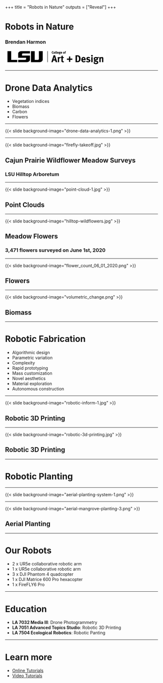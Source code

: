+++
title = "Robots in Nature"
outputs = ["Reveal"]
+++

# Robots in Nature
### Brendan Harmon
<img height="50px" src="lsu-coad-logo.png">

---

# Drone Data Analytics
* Vegetation indices
* Biomass
* Carbon
* Flowers

---

{{< slide background-image="drone-data-analytics-1.png" >}}

---

{{< slide background-image="firefly-takeoff.jpg" >}}
## Cajun Prairie Wildflower Meadow Surveys
### LSU Hilltop Arboretum

---

{{< slide background-image="point-cloud-1.jpg" >}}
## Point Clouds

---

{{< slide background-image="hilltop-wildflowers.jpg" >}}
## Meadow Flowers
### 3,471 flowers surveyed on June 1st, 2020

---

{{< slide background-image="flower_count_06_01_2020.png" >}}
## Flowers

---

{{< slide background-image="volumetric_change.png" >}}
## Biomass

---

# Robotic Fabrication

* Algorithmic design
* Parametric variation
* Complexity
* Rapid prototyping
* Mass customization
* Novel aesthetics
* Material exploration
* Autonomous construction

---

{{< slide background-image="robotic-inform-1.jpg" >}}
## Robotic 3D Printing

---

{{< slide background-image="robotic-3d-printing.jpg" >}}
## Robotic 3D Printing

---

# Robotic Planting

---

{{< slide background-image="aerial-planting-system-1.png" >}}

---

{{< slide background-image="aerial-mangrove-planting-3.png" >}}
## Aerial Planting

---

# Our Robots
* 2 x UR5e collaborative robotic arm
* 1 x UR5e collaborative robotic arm
* 3 x DJI Phantom 4 quadcopter
* 1 x DJI Matrice 600 Pro hexacopter
* 1 x FireFLY6 Pro

---

# Education
* **LA 7032 Media III**: Drone Photogrammetry
* **LA 7051 Advanced Topics Studio**: Robotic 3D Printing
* **LA 7504 Ecological Robotics**: Robotic Panting

---

# Learn more
* [Online Tutorials](http://baharmon.github.io/courses)
* [Video Tutorials](https://www.youtube.com/channel/UCmGEF6Bf1SO92oLQoGCPDTw)
